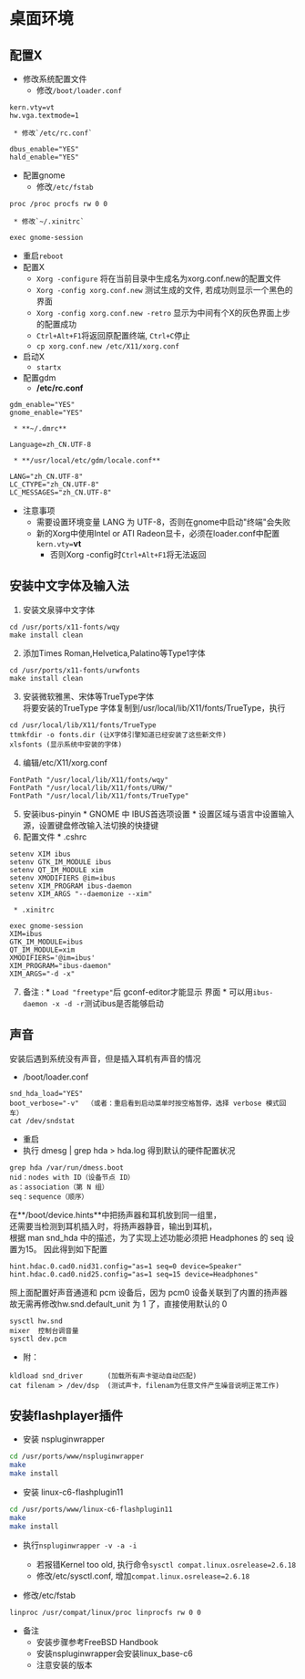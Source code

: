 # 桌面环境

## 配置X
   * 修改系统配置文件
     * 修改`/boot/loader.conf`
```
kern.vty=vt
hw.vga.textmode=1
```
     * 修改`/etc/rc.conf`
```
dbus_enable="YES"
hald_enable="YES"
```
   * 配置gnome
     * 修改`/etc/fstab`
```
proc /proc procfs rw 0 0
```
     * 修改`~/.xinitrc`
```
exec gnome-session
```
   * 重启`reboot`
   * 配置X
     * `Xorg -configure` 将在当前目录中生成名为xorg.conf.new的配置文件
     * `Xorg -config xorg.conf.new` 测试生成的文件, 若成功则显示一个黑色的界面 
     * `Xorg -config xorg.conf.new -retro` 显示为中间有个X的灰色界面上步的配置成功
     * `Ctrl+Alt+F1`将返回原配置终端, `Ctrl+C`停止
     * `cp xorg.conf.new /etc/X11/xorg.conf`
   * 启动X
     * `startx`
   * 配置gdm
     * **/etc/rc.conf**
```
gdm_enable="YES"
gnome_enable="YES"
```
     * **~/.dmrc**
```
Language=zh_CN.UTF-8
```
     * **/usr/local/etc/gdm/locale.conf**
```
LANG="zh_CN.UTF-8"
LC_CTYPE="zh_CN.UTF-8"
LC_MESSAGES="zh_CN.UTF-8"
```
   * 注意事项
     * 需要设置环境变量 LANG 为 UTF-8，否则在gnome中启动"终端"会失败
     * 新的Xorg中使用Intel or ATI Radeon显卡，必须在loader.conf中配置`kern.vty=`**vt**
        * 否则Xorg -config时`Ctrl+Alt+F1`将无法返回

## 安装中文字体及输入法
   1. 安装文泉驿中文字体
```
cd /usr/ports/x11-fonts/wqy
make install clean
```
   2. 添加Times Roman,Helvetica,Palatino等Type1字体
```
cd /usr/ports/x11-fonts/urwfonts  
make install clean 
```
   3. 安装微软雅黑、宋体等TrueType字体   
将要安装的TrueType 字体复制到/usr/local/lib/X11/fonts/TrueType，执行
```
cd /usr/local/lib/X11/fonts/TrueType  
ttmkfdir -o fonts.dir (让X字体引擎知道已经安装了这些新文件)
xlsfonts (显示系统中安装的字体)
```
   4. 编辑/etc/X11/xorg.conf
```
FontPath "/usr/local/lib/X11/fonts/wqy" 
FontPath "/usr/local/lib/X11/fonts/URW/"  
FontPath "/usr/local/lib/X11/fonts/TrueType"  
```
   5. 安装ibus-pinyin
     * GNOME 中 IBUS首选项设置
     * 设置区域与语言中设置输入源，设置键盘修改输入法切换的快捷键
   6. 配置文件
     * .cshrc
```
setenv XIM ibus 
setenv GTK_IM_MODULE ibus 
setenv QT_IM_MODULE xim 
setenv XMODIFIERS @im=ibus 
setenv XIM_PROGRAM ibus-daemon 
setenv XIM_ARGS "--daemonize --xim" 
```
     * .xinitrc
```
exec gnome-session
XIM=ibus
GTK_IM_MODULE=ibus
QT_IM_MODULE=xim
XMODIFIERS='@im=ibus'
XIM_PROGRAM="ibus-daemon"
XIM_ARGS="-d -x"
```
   7. 备注 :
     * `Load "freetype"`后 gconf-editor才能显示 界面 
     * 可以用`ibus-daemon -x -d -r`测试ibus是否能够启动

## 声音
安装后遇到系统没有声音，但是插入耳机有声音的情况
   * /boot/loader.conf
```
snd_hda_load="YES"
boot_verbose="-v"  （或者：重启看到启动菜单时按空格暂停，选择 verbose 模式回车）
cat /dev/sndstat 
```
   * 重启
   * 执行 dmesg | grep hda > hda.log 得到默认的硬件配置状况
```
grep hda /var/run/dmess.boot
nid：nodes with ID（设备节点 ID）
as：association（第 N 组）
seq：sequence（顺序）
```
在**/boot/device.hints**中把扬声器和耳机放到同一组里，  
还需要当检测到耳机插入时，将扬声器静音，输出到耳机，  
根据 man snd_hda 中的描述，为了实现上述功能必须把 Headphones 的 seq 设置为15。
因此得到如下配置
```
hint.hdac.0.cad0.nid31.config="as=1 seq=0 device=Speaker"
hint.hdac.0.cad0.nid25.config="as=1 seq=15 device=Headphones"
```
照上面配置好声音通道和 pcm 设备后，因为 pcm0 设备关联到了内置的扬声器   
故无需再修改hw.snd.default_unit 为 1 了，直接使用默认的 0   
```
sysctl hw.snd
mixer  控制台调音量
sysctl dev.pcm
```
   * 附：
```
kldload snd_driver      (加载所有声卡驱动自动匹配)
cat filenam > /dev/dsp  (测试声卡，filenam为任意文件产生噪音说明正常工作)
```

## 安装flashplayer插件 
   * 安装 nspluginwrapper
```bash
cd /usr/ports/www/nspluginwrapper    
make    
make install  
```
   * 安装 linux-c6-flashplugin11
```bash
cd /usr/ports/www/linux-c6-flashplugin11   
make  
make install  
```
   * 执行`nspluginwrapper -v -a -i`
     * 若报错Kernel too old, 执行命令`sysctl compat.linux.osrelease=2.6.18`
     * 修改/etc/sysctl.conf, 增加`compat.linux.osrelease=2.6.18`

   * 修改/etc/fstab
```
linproc /usr/compat/linux/proc linprocfs rw 0 0   
```

   * 备注
     * 安装步骤参考FreeBSD Handbook
     * 安装nspluginwrapper会安装linux_base-c6
     * 注意安装的版本  
